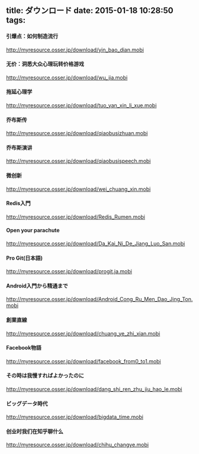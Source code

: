 title: ダウンロード
date: 2015-01-18 10:28:50
tags:
---

#### 引爆点：如何制造流行

http://myresource.osser.jp/download/yin_bao_dian.mobi

#### 无价：洞悉大众心理玩转价格游戏

http://myresource.osser.jp/download/wu_jia.mobi

#### 拖延心理学

http://myresource.osser.jp/download/tuo_yan_xin_li_xue.mobi

#### 乔布斯传

http://myresource.osser.jp/download/qiaobusizhuan.mobi

#### 乔布斯演讲

http://myresource.osser.jp/download/qiaobusispeech.mobi

#### 微创新

http://myresource.osser.jp/download/wei_chuang_xin.mobi

#### Redis入門

http://myresource.osser.jp/download/Redis_Rumen.mobi

#### Open your parachute

http://myresource.osser.jp/download/Da_Kai_Ni_De_Jiang_Luo_San.mobi

#### Pro Git(日本語)

http://myresource.osser.jp/download/progit.ja.mobi

#### Android入門から精通まで

http://myresource.osser.jp/download/Android_Cong_Ru_Men_Dao_Jing_Ton.mobi

#### 創業直線

http://myresource.osser.jp/download/chuang_ye_zhi_xian.mobi

#### Facebook物語

http://myresource.osser.jp/download/facebook_from0_to1.mobi

#### その時は我慢すればよかったのに

http://myresource.osser.jp/download/dang_shi_ren_zhu_jiu_hao_le.mobi

#### ビッグデータ時代

http://myresource.osser.jp/download/bigdata_time.mobi

#### 创业时我们在知乎聊什么

http://myresource.osser.jp/download/chihu_changye.mobi

